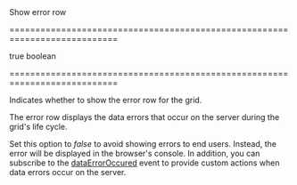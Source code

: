 <!--**
/*-------------------------------------------
    Auto-generated file. Do not modify.
-------------------------------------------

**-->
<!--d-->Show error row<!--/d-->
===========================================================================
<!--default-->true<!--/default-->
<!--type-->boolean<!--/type-->
===========================================================================

<!--shortDescription-->
Indicates whether to show the error row for the grid.
<!--/shortDescription-->

<!--fullDescription-->
The error row displays the data errors that occur on the server during the grid's life cycle.

Set this option to *false* to avoid showing errors to end users. Instead, the error will be displayed in the browser's console. In addition, you can subscribe to the [dataErrorOccured](/Documentation/ApiReference/UI_Widgets/dxDataGrid/Events/#dataErrorOccurred) event to provide custom actions when data errors occur on the server.
<!--/fullDescription-->